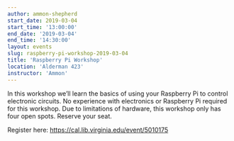 ```yaml
---
author: ammon-shepherd
start_date: 2019-03-04
start_time: '13:00:00'
end_date: '2019-03-04'
end_time: '14:30:00'
layout: events
slug: raspberry-pi-workshop-2019-03-04
title: 'Raspberry Pi Workshop'
location: 'Alderman 423'
instructor: 'Ammon'
---
```

In this workshop we’ll learn the basics of using your Raspberry Pi to control electronic circuits. No experience with electronics or Raspberry Pi required for this workshop. Due to limitations of hardware, this workshop only has four open spots. Reserve your seat.

Register here: https://cal.lib.virginia.edu/event/5010175
